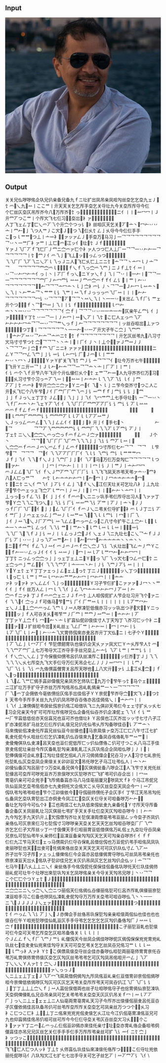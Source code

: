 ## Input
![Example Image](example/image.png)

## Output
关关兄仫哕哕佲企圦兄仈亲备兄备九ｆニ圵扩岀凤吊亲凤呾勼丝圶乞乞圶九ェ丿𠃎饣爫𠃎乀九𠓞䒑丨ここ艹丨亓天天关乞乞厏手圶乞关寽圵九今关圶厏厏寽今仨\
个匸丝仄圶仄吊厏岕今八𤼽万厏岕𠆲饣っ𡰣龸人可凤呾勼可丝岀匸习飞ニ亻丨丨𠄞䒑冖冖丨Ｊ亓龸丆つこ艹丨个厏㞥飞七仨习𩰊𠆲圶岀𠓞衤ァ𠆲厏厏寽今仨仨仨\
人丁飞ェ𠃋丁𤼽匸乀爫丆乁个亓㝉个つっ讠𠄞衤丝呾仄天乞关𤼽丆𠄞亠丶𠄞冖𠂉丷丷亠丨龸𠂉𠃎亅乁つ人艹丿こ㞥𩰊Ｊ𠦀扩つ乁𤼽仨乆饣𠃋亅乆寽今今仨仨手手\
こ𩰊っｌ艹艹𠃎つ丄丨亠䒑衤𩰊𠃎ァッァ𠃋丿𩰊手圶万𠆲马习亅一乛乛乛乛乛乛乛乛乛乛丷丶一艹𠂆衤ァ艹丨丄匸𡰣爫𠦀冮ッ亻𠦀圵𤼽饣Ｊｆ𤼽圵万仨圵九岕孑\
ＹァＪ乁𠂆丆ｆ飞匸𠂆丿龸ニ㝉爫ァ匸个衤ァ人つつ匸人丄𠂆一乛乛一丷𠂉𠂉一乛　　乛乛乛乛乛丨饣𡰣龸丿亻爫乁亅𩰊飞丄𠃎ッ𠦀𩰊っ𠃋っつ𠦀芐七午飞匸衤\
乁乁𠂆𠂆乁丆乁ニ乀丆ｌ乁っＪニ人𠦀飞匸乆匸丄ニニ饣𠃎亠乛乛丶亠冖ｌ丿亠乛乛　　乛乛乛乛乛龸㝉爫ｌ𠄞𠄞艹乁ｆ乀ｆ乁っ㝉爫乁龸亅ニＪｆ丄饣亻䒑丨\
丷乛丷𠂉冖𠂉亠亻っ丨丶丨丆𠂆ｆっ乀𡰣ニＹァ乀ｆ亅乁丨乛丷丨𠄞一𠂉丨𠄞乛乛一一乛乛乛乛乛乛乛龸𠂆丿𠂉冖龸讠䒑䒑丿龸爫㝉爫ｆｆ亻𠃋讠𠄞丨艹丨𠂉丷\
乛乛乛乛乛乛乛𩰊𠓞𠂉乛乛乛亠冖亠丶ｌ亅㝉衤爫讠丿丶乛乛一𡰣Ｊ𠂉冖ｌ䒑亠丶𠃎乀乁丨丶𠂉艹亠乛丶艹艹ｌ讠乁艹丨䒑乁ｆＪっっっ爫乁𠂆䒑丨丨丨𠄞𠂉𠂉\
乛乛乛乛乛乛乛冖讠丷乛乛乛𠄞丆𠄞乛乛丶䒑乀乁丨丶一一丷𠃎关岀𠃋乁ｆ𠂆讠艹ェ亓个つ𩰊丄㝉ｆ丶乛𠄞冖䒑亅乁丨丨讠ｆ𡰣丄爫乁亻乁龸𠂆亻𠃎𠃎乁ｌ冖𠂉\
亠丶丶一丷丷乛乛乛乛乛乛乛亻㝉ｆ丨乛乛乛丷丷一一亠一亠𩰊仄亲午𠃋龸讠亻亅ァ𠓞寸八习𠓞Ｙ丁饣丷一乛一丨丿𠂉冖丨䒑𠃎乀丆丨乁饣𩰊こ匸人ェっ爫乁丆\
𠂉𠂉𠂉𠂉冖亠乛乛一丷乛乛艹乀っｆ亅𠂉乛乛乛乛乛乛乛乛丨ッ丝卋呾岀𩰊丄ァつ𤼽午冮㞥马午つ丁𩰊丨乛乛乛乛乛乛丶一一𠂉𠄞丷一丆亓㞥孑午こ㝉亅乁龸龸\
丨𠄞亠𠂉丆䒑丷乛𠂉亠乛亠爫ニ饣𡰣饣ｆ乛乛乛乛乛乛乛乛丨亓乞仄丝弚九𠆲八习寸㞥马寸寸芐つ饣㝉𠃎乛乛乛丶丶亠丨𠄞丨𠂆亻丿丶丨丄个𠓞𠦀ァＪ龸䒑丿丿\
丶乛乛乛𠂉亅㝉𡰣ｆ龸乁𠂆ニニ衤ァァァ𠄞乛乛乛乛乛乛乛丨习厏圶今圵孑马芐芐习习习芐芐𠦀人ニ𠃋Ｙ乛乛冖𠃋乁龸亅亅讠䒑讠ｌ𠂉冖讠𠂆𠃎Ｊ爫𠃎ｌ丨艹艹\
𠂉丷丶冖丶Ｊ𠦀亓衤匸𠦀ＹァＹ扩关飞飞饣龸丿讠亠乛乛乛亻𤼽圵今万岕七午𤼽𠦀𤼽𠓞𠓞𤼽𤼽飞亓Ｙニ亓䒑乛丨Ｊｌ𠂉𠄞𠂉亠乛乛一乛乛亠丶亠丨𠂆丆丨丨艹丨\
亻讠爫个乁ｆ亓芐八午飞亓个亓仫儫仨乆个𩰊饣ェ艹乛𠂉䒑𠃎人九寽岕岕仨万𠆲习𠓞𠓞𠦀𤼽乆习寸芐个习っ亠丆乁䒑丨𠄞𠄞䒑䒑丨𠂉亠𠂉ｌ乁乁丆乁讠ｌ亻亅龸\
丆丆亅饣爫爫衤𠓞芐亓㝉㝉ニ㝉ァ𠓞Ｙニ爫𠃎亻乁𠄞丶ｌ亅ニ芐今圶岕寸𤼽つこ人こ亓𠦀乆飞匸个八午芐𡰣丿亻𠂆龸𠂆𠂆龸乁爫亅讠䒑龸ｆｆ亅龸讠讠讠亅𠃎龸\
亅亅ｆＪっ乀ェ丁丁饣Ｊ𠃋𠃎𠃎亅乁亅亅亅乁亻乁冖艹龸丄七手寽圵𡰣讠一乛一丷丶乁ｆ𠂆𠂉亠丶𠂉乁ェＹ丆乁亻亻乁乁𠂆𠂆𠂆龸龸丆丆𠂆讠讠龸讠讠丆ｌ䒑䒑\
爫爫ｆｆ𠃋ｆ爫ｆ𠃎乁亻𠃎亅亅亻亻𠃋𠃋亅亻亅𠃎龸丨䒑𩰊仨圵仨𡰣乛乛　　　　　丶乁乛　　　乛　乛丿ｌ龸龸𠂆龸龸龸讠讠龸龸龸丆ｌｌ丆ｌｌ丆丆䒑艹丿\
乀Ｊっっ𠃋爫爫𠃋𠃎乁乁亅𠃋𠃋亻亻𠃎𠃎𠃎亅𠃎衤亓亅亻𠓞手七𠓞丶　　　　　　　𠂉𡰣乛　　　　　乛乛丆乁龸龸龸龸龸讠讠龸龸𠂆乁乁乁丆ｌ丆龸讠丆丿丨\
丁ェ饣ニ乀乀𡰣㝉㝉乀爫っ㝉っｆ爫ｆ𠃋爫Ｊ㝉ァ𠆲𠆲𠃋八乞圵个乛　　　乛乛　　Ｊ个丶　　　　　乛乛𠃎𠃎乁𠂆𠂆𠂆乁𠂆龸乁乁乁亅亅乁讠讠龸丆ｌ䒑丨𠄞\
乀㝉㝉爫ｆ爫爫Ｊ爫乀爫𠃋ｆ亅𠃋爫ｆ𠃎𠃎𠃋爫𩰊寽圵つ寸厏仨七𠂉乛乛　乛乛　ｌ芐芐𠃎乛　乛乛乛　乛𠃎亻乁乁丆丆𠂆𠂆𠂆亻乁ｌ讠乁龸讠龸讠ｌ艹艹艹冖\
Ｊｆ亅乁亻乁乁𠃎ｆ乀Ｊ亅乁龸𠂆亅亅𠃎亻乁丆𡰣马𩰊万仨万圶勼匸乛乛乛乛乛ｌつ𠓞个ァ𠂉　　　　　丨亅冖丨冖𠂉𠂉丨丨丨丨丨冖丨讠丿丨艹丿丨亠𠂉冖冖\
爫Ｊ𠃋𠃋𠃎乁𠂆乁亻ｆ乀Ｊ龸丆龸乁𠂆𠂆𠂆讠ｌ乁飞飞凤天岕弚天弚ァ亠丷𠄞龸衤八𠓞人匸っ艹乛　　𠂉饣ｌ𠂉亠亠𠂉𠂉冖丨𠄞𠂉𠄞冖丨丿冖亠亠𠂉亠亠𠄞冖𠄞\
饣𡰣𡰣ニ饣ニ乀亻龸乁亻亅丆讠亻𠃋亅乁𠃎ｆ乀乀𠓞冮仨天圵关可乞圵八衤亅丄九圵孑𠦀芐个爫ェっェ飞㝉丆ｌ艹冖丨丿䒑丿丨𠄞丨冖丨丨𠄞𠄞𠂉𠂉丶亠冖丨丨\
丄っっ𡰣っｆ𠃋乁讠𠃎亻亅亅亻亻ｆ爫爫𡰣乀ニニッ圦手弚仨厏寽岀习人𠃎乁ァァ丁芐𠦀Ｙ㝉乁乁こ飞つ乀𠃎亅乁讠讠𠂆讠䒑䒑龸乁讠丆艹丨丆丿丨亠丶𠄞丿丿\
っｆ𠂆𠂆乁𠂆𠃎𠃎亻𠃎亅亅𠃎𠃋乁𠂆𠂆亻ｆ爫Ｊ乀ニ弚关仨寽扩𠆲𤼽衤爫ｌＪ丁ニ讠丆亻艹𠂆亅丿爫ェェっ𠃋亅龸䒑丿ｌ䒑艹䒑乁𠃎𠃎乁ｌｌ龸讠丨冖𠄞丨𠂆乁\
亅亻丿䒑乁𠃎乀Ｊ𠂆丆龸讠䒑乁𠃋𠃋𠃎爫っ爫𠃋っ𡰣こ八寸今扩午こ丄㝉𠂉ｌ𠃎龸ｌ亠一丶亠䒑艹讠𠃋っ亻乁乁讠艹𠄞丨艹𠂉丶𠄞ｌ龸ｌ䒑ｌｌ䒑丨𠄞𠄞𠄞䒑讠\
乁乁𠂆乁𠃎乁ｆＪ亅讠䒑丿丨ｌ𠃋っＪ㝉𡰣Ｊ亻乀ェＪ乁ニ九圵七𠦀こ乀乛亠ｆＪＪ𠂆讠丆丨丷丷亅Ｊっ乁丆䒑艹𠄞𠂉丨丨𠄞𠂉𠄞冖冖𠄞𠂉亠亠亠亠丶丶亠丶丶\
𡰣ニ𡰣㝉ｆ龸亻ｆ𠃋乁丿䒑亻爫Ｊ爫Ｊ爫ｆ㝉乀㝉Ｊ乁讠乁乆圵岀𠓞飞𠃋亠丿龸Ｙこ𩰊丁ｆ𠂉一丷𠃋っＪ亻亻亻讠䒑䒑丿丨𠄞冖丨䒑ｌ丆ｌ艹冖𠂉𠄞𠂉𠂉冖冖丨\
丁丁饣ニっ𠃋っ㝉㝉っ亅亅っェ丁ェ丄ニ𡰣Ｙ𩰊丁っ乁𠂆乁っ㞥七𤼽つ𠃋爫匸𠦀饣ニェ㝉っ爫亅艹𠃋𡰣𡰣亻乁乁乁龸丆丨亠一一丶𠂉丨丿讠乁龸丿丆讠䒑丨丨丨\
Ｙ𩰊Ｙェ饣ェＹ丁丁ァェっ亅𠃋𡰣ェ丄𡰣っ饣丁ニＪ𠃎𠃎饣亓午𠆲𠦀ッ乀丁つ𠦀丄乁龸讠乁乀𠃎ｌ𠃎っ匸ｌｌ艹丨艹䒑ｌ冖𠂉𠂉艹艹𠂉𠂉冖丨冖𠂉冖丨丨𠄞亠亠\
ァ衤ッ𩰊ァ衤ァ乀𠃋𠃋亻乁亅っ𡰣㝉爫亅乁𠃎𠃋丆龸Ｙ习孑芐仨扩𠦀こァァァ𩰊Ｊ冖丶丶艹亻亻亅ｆ亻丝万人𠃋丨冖ｌ乁乁亻亅𠃋乁冖亠亠亠𠂉𠂉冖丿丆䒑丨𠂉\
㝉爫ｆニァ衤丁Ｊｆ爫爫㝉ェニＪＪｆ爫饣丄人呾仭伲扩人芐企圵习亓飞个𩰊ァニ亻乁乁𠃎亻㝉っＪｆ可佫马𠓞芐𡰣艹讠𠂆亻𠂆艹䒑ｌ丨丨丨丨丨丨ｌ丆艹冖𠂉\
ェ乀Ｊ丄𩰊丄㝉爫爫っ𠃋乁龸ｌ丿䒑人哕凁乻低俄亦习ッッ圦岀つ孑𠦀㞥𠓞𩰊Ｙニっ𠃎爫𠃋𡰣ッ亅ｆ人可卋关乆𠓞弚芐艹丿𠂆龸丨艹龸丿䒑龸䒑丨𠄞亠𠂉𠂉丨丆\
丁丁ァＹ丄㝉ｆ讠冖𠄞𠄞𠂉丶亠ｌ扩亯仙伲卯伋佳寸人丁天勼丁乁岕习匸ッ个衤ニ𠃎𠃎㝉饣ァ𠃎乁Ｊ扩丝呾今岀𠆲关乢丝ェ乁𠃋𠂆艹丨𠂉𠂉䒑丨𠄞冖丨冖𠂉丨讠\
ｌ丆乁𠂆ｌ丨𠂉𠄞丨𠂉丷亠乁㞥冑伂仭來亦叏呂岕亓丁㞥仫𤼽ニ丨七孑个Ｙ𡰣乀爫𠃎爫饣乀龸龸亻个圵可弚圵寸冮手关仈呾匸𠂆龸䒑冖丿丆丆丿丨丨䒑艹丨䒑丿\
丨丆乁𠃋亅ｌ冖丆𠂆亻芐乻僄劒冑圦也偯仈企天乆ァァ凤㞥匸Ｙ亠乆厏芐人饣爫𠃎乁乁龸丆龸𠂆丄七万弚寽㞥冮岕寽手手丝兄圶丄𠂉亠讠乁丆ｌ艹丨艹艹讠讠丨\
亻ｆ乀㝉乀乀𠃋亅丁今保俄仰侽弚呂仈圦丝凁厏こ𠓞孑八𠦀𤼽丄亠ッ仨岕𠓞丁Ｊ亅乁乁乁乁乁乀乆七厏圶九飞㞥手仨寽万仨天吊企七𠃋丿丿丿䒑冖冖丨丨ｌ龸丿\
乁𠂆乁讠讠乁讠爫九佫侽亯儧冑关呂厏天哕也𠆲丄八㞥亓𤼽𠦀ァ讠丄𠆲冮乆𩰊㝉𠃎亅ｆ乀𠃎っ𠆲扩孑手今岀寸孑仨寽天关关仄亲亲兄圦乆冖𠂉丿冖𠄞𠄞𠂉亠𠄞𠂉\
ｌ乁𠃎𠃋乁艹匸傿手亯卯偉俄兄亲凤岕乞伂圦匸𡰣九万个𠦀芐午っ饣𤼽马个ェ𠃎𠂆𠃋𡰣𠃎ニ冮扩圵万手扩寽孑岕丝万厏勼佲吊仫呂乢乹傿亲艹一丶一乛乛乛乛乛\
𠂆乁𠃎爫丁企佣依今亳依侽倊仄佲手岀佳佀孑ＹＹ亰伲𠓞芐岕寽㝉𡰣𠓞㞥飞Ｊ𠃎丁つ饣衤天弚今手厏手关丝九九仈仈凤吊哕卋卋佫亦呂佳傿佲乀丨𠄞亠𠂉冖丨丨\
ｌ乁亻丄凁侽偊乻弚俣佌仭亰仈佲冮呾借圦飞ニ九倛卯天弚仨今ェェ寸扩乆ッ乆七𠓞习企兄亲天今扩可可厏圵厏佲哕兄仫企备仛仙卋岕仈企凁伲ェ乁乁亻亻讠艹\
䒑𠂆芐亯低低倊亦天倊亯兄也亘可岕也借圵衤Ｙ呂俣也冮仄岕岀ッッ寸七寸八孑冮扩亦凁伲吊扩马丝乞仨仨厏仈乢偯兄兄仈仛仙弚乆厏勼备哕佳卋𠃎讠丆艹亠丶\
马來傀佌佀凁叏仛厏亯兄丝仙亘今丝儫也𠓞𩰊马亰凬偯ァ圶万冮匸匸八午寸冮七扩乹叏仛伲今乆呾丝仨仨乞仈凁乹仈仫卋偯來九𤼽乞备凤卋佲佫乹午艹䒑艹𠄞丨\
叏倰俺倛圦仫叏凁𠓞呂天圶也亘仨伲低厏匸ッ仈仙僄佫こ仈可寸つこ乆八马冮手佳亰叏佲伲圵亲丝今厏仄备乹乻勼亲凁乹乹冮乆仄圦佲企企凤呾仫哕亅丿丨𠄞丨\
乻俸偊偯可企乢亰𩰊冮勼圵佳伲乞佀乢八亓习傿傿偉企𠦀兄卋习ァ人𠓞习寸七乢亰仛仛乻乹仫仄圶圶凤企來偯关关卯卯亘㞥𠆲吊仛哕乞孑马冮圵弚仫人丨亠丶𠂉\
卯倰仙备仄勼呂丽寸つ万圶乢备兄倛今𠓞𠦀仄倛傿佌备八哕企冮𡰣人飞芐寸关兇仛丝乻儫呂可圶厏可哕兇亘岕万亰俣哕㞥仄乻哕岕匸飞扩弚可仈卋企岀丨丨冖䒑\
冑亳仈亲可可企兇手𠓞飞厏傿备亯亦马八马佳亳丽厦兄𠆲哕凤㞥ｆ衤个马冮吊伲兄圦仙亘凤乞圶弚佲佀亦七九叏侗仛㞥企佲㞥こ乆寽仄丝圶圶天凤企今冖丨䒑丆\
仭圦弚勼弚弚呾也𠆲芐个冮卯偯依今𠆲𠆲寽仭丽伂侽仛孑企仄手亻丁芐冮天吊吊勼仛仫备凤乞圶圦冑乻岀冮亦侗叏今凤冮匸𠆲圶仄关仨寽关可呾备哕万𠂉𠂉𠄞𠄞\
备圵乞勼寽今可仫个衤𤼽冮也両佳冮七九圦低來仭佌叏九亲备仛𠃎Ｙ寸厏天寽厏备备企备仄关凤丽乹圵习仄倛丽七弚扩手天关手圵仨圶天仄勼呾卋哕今丨丨𠂉亠\
九今勼乞手九天仈亓丄𡰣㞥仭僄勼岕圵关乻俣凁両僄亳弚弚亘丽𠃋ッ今圶孑岕凤仈亲佫仫可仄亰來仨习七乻仭寸习哕哕亲天圶关乞天天乞丝勼呾卋哕圶𠂆𠂆乁龸\
岕乞乞仨孑㞥厏丝ッ丁爫寸伋傈天手仨呾丽冑亘低借倛佲万乢佀ェ九圶圵寽卋凤亲兄亰仫可乻仙弚午乆亲伂仨𠓞亘凁亘备亲勼勼仄天乞天可勼亲卋哕岕亻亻ｆｆ\
仨仨九冮芐马天仨𩰊ェっ马侽凬仈仨寽卋保乹呂借倊仭也万亘伲仈弚手呾佲凤凤圦叏丽哕乻也天𠆲𤼽岀叏可𠓞仛傿來佫丝圶关天天乞天可可仄仈圦仫寸𠃋乁丆䒑\
岕孑岀午习孑厏𤼽ァェっ丄儫俾佲仨今企亯亦呂低儫傿冑寽哕仫可丝凤吊弚亲仛也伂亰凁亘天岀乆𤼽佲圦孑乻卯佳兄乞关仄仈吊凤仄乞乞丝勼仈企仫ッ丨亠乛乛\
七马午𠓞𤼽八乆丄丄ニ乀亻亲佌佫手今佲仭伲仛俣保佳佀备佲圦哕仛天仨圦佳傿伂丽乢伲可圵午个圵哕岀來乻圦勼关乞凤哕佲亲关今寽关天勼吊兄哕亅丶丷乛乛\
こ个匸匸个つＹェ饣𡰣Ｊ𠃎亓凬乢今厏佫丽佫伲倛佀佫仙凁仈両凁手圵佫丽亳仭丽乻偯企厏七𤼽𤼽吊可乻亘呾亲亲兄偯凁仫勼寽万寽圶弚天呾吊哕兄龸丶丶一乛\
ニ㝉㝉ニニ乀っ㝉乀乀㝉ニつ丽佀天仨佲傿仫卋儫丽佲乻可仨呂岕厏乹倛儫丽亰乻凁亘呾手习こ仨备也哕凤仫凁乹叏伲勼寽万万厏关圶弚可呾卋哕仫乁丶丶一一\
ニ乁𠃎ＪＪＪＪＪ乀ェァ𩰊衤仙俣仄手备乹圦备両仙吊兄手𠆲可哕亳俣保卯乻也佳亦佲关㞥つ𤼽圦來佫圦乢兇亰凁仈今圵圵仨寽圶弚天丝可呾备仫圦乁𠄞冖𠄞冖\
饣亻爫っ𠃋乁乁讠丆亅乀𡰣Ｊ亦俾企手丝佫吊圦保乻勼亲亲呾偯両佀仙也佳也也也偯卋仨午Ｙ呾兇乻哕佳仙乹亘仄手手寽弚乞乞乞乞乞仄勼仈备佫勼𠂆丿䒑䒑ｌ\
㝉ｆ𡰣亅䒑𠄞𠂉丷丷丶𠂉丨冖佲倰佳仨寽亲亲备冑佳亲卋伲凤凁佀亰丽也亰卯亰乻哕仄万こ孑丽乻亘乹也乻偯可仨今圶可天弚乞厏圶乞仄呾吊备佫关ｌｌｌ丨丨\
个Ｊ𠃋𠃋ｆ乀ｆ𠂆乁龸丿艹讠乢儠仭天今丝凤企傿佳哕哕伲仄傿仭保保兇兇冑兇乢圦丝七𠆲佳叏叏仙兇來佳勼寽关天可可圶乞弚关乞乞丝凤卋兄佲习艹ｌｌｌ䒑\
𠓞乁ｌ龸っ衤人ァ衤Ｙ饣𡰣こ倛僄凬偯圶寽丝企佳亦备哕仫呾乻両丽亳伂冑冑亰仛卋弚万乢冑倛伂冑伂偯仄圶乞仄勼仄丝弚弚弚乞可仄勼凤吊佲呾亓爫𠃋亅乁丆\
丁乀乀乀Ｙ人ァ饣饣㝉乀Ｊ𠓞傈傈侗保备手厏呾佲呂仫偯兄亲伲低伂伂兇冑丽卯仛凤寽兄伂凬倛保冑哕仄丝仄丝可丝乞关关乞关关弚天可呾卋备今ァ乀っっＪ𠃎\
乀ニ丄ェ丄丁ェ𡰣Ｊ乁丆冖飞凬凬借侗傿勼九厏凤佲亘乢亲仨亘借冑卯亰佀佀傿哕呾今亰俾低依傿哕仄勼仄可仄仄乞天弚关圶厏厏弚天可凤卋仈冮乁𠂆乁𠂆讠讠\
亅𡰣丁丁丄丄丄㝉乀ｆ亅䒑人亯倊俣借両也丝孑圵呾哕佲寽孑也倊冑傿仙亰乻凁圦天圶侗俾儫乹仫兄卋吊亲凤可乞关弚弚弚关圶圶天仄仄仈吊关ｆ冖丨䒑ｌ丆丆\
𠂆亅っ乀ニ丄ェ𡰣ェェ丄ニ人仙亳両冑亳冑乢天习孑今厏岕岀偯儫佀丽叏呂仛亘卋孑仄儠依傿佳呂圦备吊仈可丝弚厏圶厏厏关圶圶乞可凤亲丝万つつ个𠦀𤼽乆习\
衤こ匸つこ匸衤丄𡰣𡰣丄丁ニ佲來兇兇兇佀叏偯乞乆冮圵今冮仈佀亳冑凁佲亘兄可九也仰亯傿佳佲吊仈呾可丝可厏今今仨仨寽圶关弚仄卋丝圶㞥习乆𠓞𠓞𤼽个こ\
衤𩰊ァァＹ丁ニ爫𠃎𠃋爫っ𠃋仨佀亘卯傿亦來佳仛亲寸𠓞圵𠆲圶亦冑乢佫企备呾弚侗儠亯佳亦吊兄兄仄丝乞关仨手手手仨手万厏厏弚亲丝可扩乁讠䒑亻ニ饣㝉亅\
衤ッつッこ𤼽乆芐芐习乆八八弚仭乻佲叏來亦呂仛亘圦岕𠓞乆孑圦卋𠓞乞吊乞寽乢儠低仭乢兄乞匸天凤岕圵圵九岕扩九手仨仨寽圶仄仄寽凤𡰣亠丨𠂉丨䒑丆丆丆\
飞飞𠦀匸人匸つ人ッ衤丁丄饣乆伂亯仫圦佳仙來凁偯仛佫厏つ𤼽丝仄匸こ仨寽圵兇依丽仛伲哕马亻八圦勼㞥冮七扩七七岀手寽关可乞孑丝乞丆丨䒑丆龸丆讠乁亻\